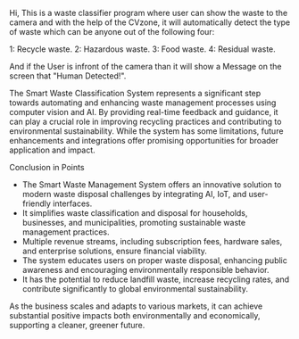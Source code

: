 Hi, This is a waste classifier program where user can show the waste to the camera and with the help of the CVzone, it will automatically detect the type of waste which can be anyone out of the following four: 

1: Recycle waste.
2: Hazardous waste.
3: Food waste. 
4: Residual waste.

And if the User is infront of the camera than it will show a Message on the screen that "Human Detected!".




The Smart Waste Classification System represents a significant step towards automating and enhancing waste management processes using computer vision and AI. By providing real-time feedback and guidance, it can play a crucial role in improving recycling practices and contributing to environmental sustainability. While the system has some limitations, future enhancements and integrations offer promising opportunities for broader application and impact.



Conclusion in Points
- The Smart Waste Management System offers an innovative solution to modern waste disposal challenges by integrating AI, IoT, and user-friendly interfaces.
- It simplifies waste classification and disposal for households, businesses, and municipalities, promoting sustainable waste management practices.
- Multiple revenue streams, including subscription fees, hardware sales, and enterprise solutions, ensure financial viability.
- The system educates users on proper waste disposal, enhancing public awareness and encouraging environmentally responsible behavior.
- It has the potential to reduce landfill waste, increase recycling rates, and contribute significantly to global environmental sustainability.

As the business scales and adapts to various markets, it can achieve substantial positive impacts both environmentally and economically, supporting a cleaner, greener future.